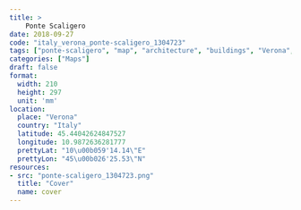 ```yaml
---
title: > 
    Ponte Scaligero
date: 2018-09-27
code: "italy_verona_ponte-scaligero_1304723"
tags: ["ponte-scaligero", "map", "architecture", "buildings", "Verona", "Italy"]
categories: ["Maps"]
draft: false
format:
  width: 210
  height: 297
  unit: 'mm'
location:
  place: "Verona"
  country: "Italy"
  latitude: 45.44042624847527
  longitude: 10.9872636281777
  prettyLat: "10\u00b059'14.14\"E"
  prettyLon: "45\u00b026'25.53\"N"
resources:
- src: "ponte-scaligero_1304723.png"
  title: "Cover"
  name: cover
---
```

